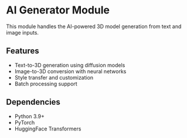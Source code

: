 # AI Generator Module

This module handles the AI-powered 3D model generation from text and image inputs.

## Features
- Text-to-3D generation using diffusion models
- Image-to-3D conversion with neural networks
- Style transfer and customization
- Batch processing support

## Dependencies
- Python 3.9+
- PyTorch
- HuggingFace Transformers